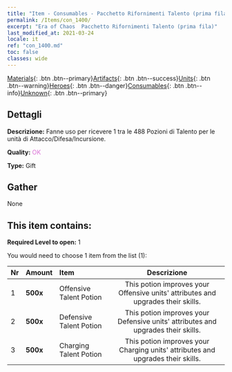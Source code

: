 ```yaml
---
title: "Item - Consumables - Pacchetto Rifornimenti Talento (prima fila)"
permalink: /Items/con_1400/
excerpt: "Era of Chaos  Pacchetto Rifornimenti Talento (prima fila)"
last_modified_at: 2021-03-24
locale: it
ref: "con_1400.md"
toc: false
classes: wide
---
```

 [Materials](/it/Items/){: .btn .btn--primary}[Artifacts](/it/Items/Artifacts/){: .btn .btn--success}[Units](/it/Items/Units/){: .btn .btn--warning}[Heroes](/it/Items/Heroes/){: .btn .btn--danger}[Consumables](/it/Items/Consumables/){: .btn .btn--info}[Unknown](/it/Items/Unknown/){: .btn .btn--primary}

## Dettagli
 **Descrizione:** Fanne uso per ricevere 1 tra le 488 Pozioni di Talento per le unità di Attacco/Difesa/Incursione.

 **Quality:** <span style="color: #DA70D6">OK</span>

 **Type:** Gift

## Gather

  None

## This item contains:

 **Required Level to open:** 1

 You would need to choose 1 item from the list (1):

  | Nr | Amount |     Item    | Descrizione |
  |:---|:-------|:------------|:-----------:|
  | 1 |  **500x** | Offensive Talent Potion | This potion improves your Offensive units' attributes and upgrades their skills.  | 
  | 2 |  **500x** | Defensive Talent Potion | This potion improves your Defensive units' attributes and upgrades their skills.  | 
  | 3 |  **500x** | Charging Talent Potion | This potion improves your Charging units' attributes and upgrades their skills.  | 
